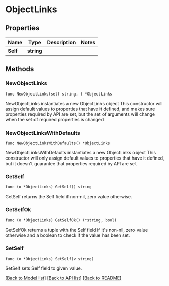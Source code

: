 # ObjectLinks

## Properties

Name | Type | Description | Notes
------------ | ------------- | ------------- | -------------
**Self** | **string** |  | 

## Methods

### NewObjectLinks

`func NewObjectLinks(self string, ) *ObjectLinks`

NewObjectLinks instantiates a new ObjectLinks object
This constructor will assign default values to properties that have it defined,
and makes sure properties required by API are set, but the set of arguments
will change when the set of required properties is changed

### NewObjectLinksWithDefaults

`func NewObjectLinksWithDefaults() *ObjectLinks`

NewObjectLinksWithDefaults instantiates a new ObjectLinks object
This constructor will only assign default values to properties that have it defined,
but it doesn't guarantee that properties required by API are set

### GetSelf

`func (o *ObjectLinks) GetSelf() string`

GetSelf returns the Self field if non-nil, zero value otherwise.

### GetSelfOk

`func (o *ObjectLinks) GetSelfOk() (*string, bool)`

GetSelfOk returns a tuple with the Self field if it's non-nil, zero value otherwise
and a boolean to check if the value has been set.

### SetSelf

`func (o *ObjectLinks) SetSelf(v string)`

SetSelf sets Self field to given value.



[[Back to Model list]](../README.md#documentation-for-models) [[Back to API list]](../README.md#documentation-for-api-endpoints) [[Back to README]](../README.md)


